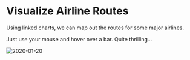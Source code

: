 # Visualize Airline Routes

Using linked charts, we can map out the routes for some major airlines.

Just use your mouse and hover over a bar. Quite thrilling...

![2020-01-20](https://user-images.githubusercontent.com/34053587/72701730-56d3cc00-3b1e-11ea-8775-882b467ee1b4.png)
